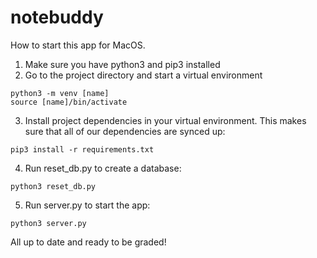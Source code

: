 # notebuddy

How to start this app for MacOS.

1. Make sure you have python3 and pip3 installed
2. Go to the project directory and start a virtual environment
```
python3 -m venv [name]
source [name]/bin/activate
```
3. Install project dependencies in your virtual environment. This makes sure that all of our dependencies are synced up:

```
pip3 install -r requirements.txt
```
4. Run reset_db.py to create a database:

```
python3 reset_db.py
```
5. Run server.py to start the app:

```
python3 server.py
```

All up to date and ready to be graded!
